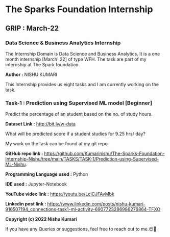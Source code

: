 # The Sparks Foundation Internship 
## GRIP : March-22
### Data Science & Business Analytics Internship
   The Internship Domain is Data Science and Business Analytics. It is a one month internship [March' 22] of type WFH.
   The task are part of my internship at The Spark foundation 
   
**Author :** NISHU KUMARI
     
   This Internship provides us eight tasks and I am currently working on the task.
    
### Task-1 : Prediction using Supervised ML model [Beginner]

  Predict the percentage of an student based on the no. of study hours.
  
  
  **Dataset Link :** http://bit.ly/w-data
  
  What will be predicted score if a student studies for 9.25 hrs/ day?
  
  My work on the task can be found at my git repo 
  
  **GitHub repo link :** https://github.com/Kumarinishu/The-Sparks-Foundation-Internship-Nishu/tree/main/TASKS/TASK-1/Prediction-using-Supervised-ML-Nishu.
  
  **Programming Language used :** Python
  
  **IDE used :** Jupyter-Notebook
  
  
  **YouTube video link :** https://youtu.be/LcICJFAvMbk
  
  **Linkedin post link :** https://www.linkedin.com/posts/nishu-kumari-916507194_connections-task1-ml-activity-6907723286986276864-TFXO
  
  **Copyright (c) 2022 Nishu Kumari**

If you have any Queries or suggestions, feel free to reach out to me.😌🙂

